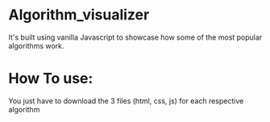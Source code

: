 # Algorithm_visualizer
It's built using vanilla Javascript to showcase how some of the most popular algorithms work.

# How To use: 
You just have to download the 3 files (html, css, js) for each respective algorithm
